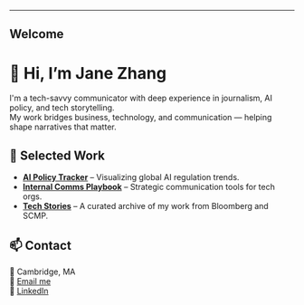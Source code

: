 
---
Welcome
---

# 👋 Hi, I’m Jane Zhang

I'm a tech-savvy communicator with deep experience in journalism, AI policy, and tech storytelling.  
My work bridges business, technology, and communication — helping shape narratives that matter.

## 📰 Selected Work

- **[AI Policy Tracker](#)** – Visualizing global AI regulation trends.
- **[Internal Comms Playbook](#)** – Strategic communication tools for tech orgs.
- **[Tech Stories](#)** – A curated archive of my work from Bloomberg and SCMP.

## 📫 Contact

📍 Cambridge, MA  
📧 [Email me](mailto:jane.zhang423@hotmail.com)  
🔗 [LinkedIn](https://www.linkedin.com/in/janezhang1994/)
